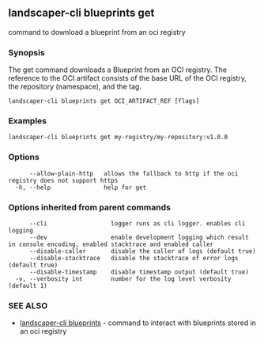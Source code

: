 ## landscaper-cli blueprints get

command to download a blueprint from an oci registry

### Synopsis

The get command downloads a Blueprint from an OCI registry. The reference to the OCI artifact consists of the base URL of the OCI registry, the repository (namespace), and the tag.

```
landscaper-cli blueprints get OCI_ARTIFACT_REF [flags]
```

### Examples

```
landscaper-cli blueprints get my-registry/my-repository:v1.0.0
```

### Options

```
      --allow-plain-http   allows the fallback to http if the oci registry does not support https
  -h, --help               help for get
```

### Options inherited from parent commands

```
      --cli                  logger runs as cli logger. enables cli logging
      --dev                  enable development logging which result in console encoding, enabled stacktrace and enabled caller
      --disable-caller       disable the caller of logs (default true)
      --disable-stacktrace   disable the stacktrace of error logs (default true)
      --disable-timestamp    disable timestamp output (default true)
  -v, --verbosity int        number for the log level verbosity (default 1)
```

### SEE ALSO

* [landscaper-cli blueprints](landscaper-cli_blueprints.md)	 - command to interact with blueprints stored in an oci registry

